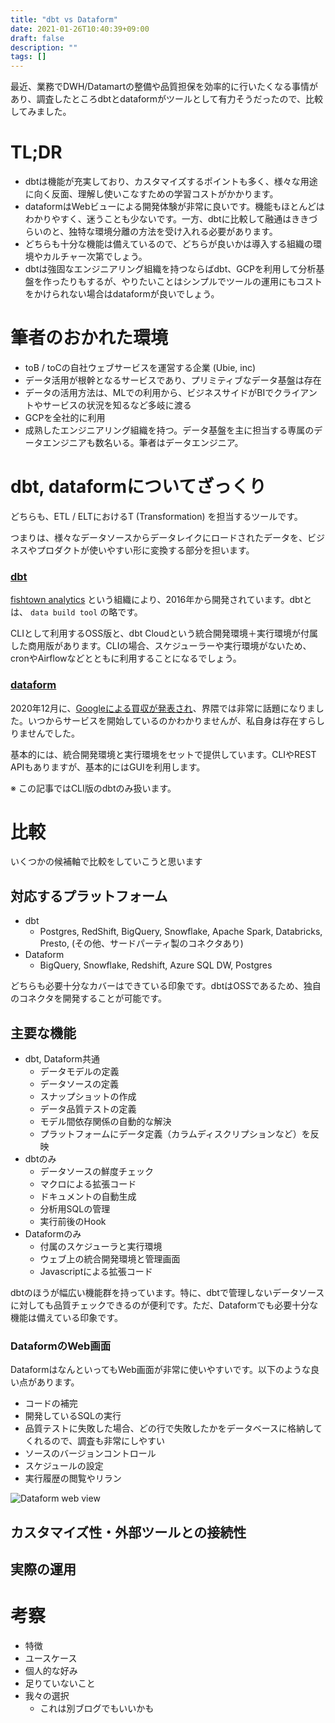 ```yaml
---
title: "dbt vs Dataform"
date: 2021-01-26T10:40:39+09:00
draft: false
description: ""
tags: []
---
```


最近、業務でDWH/Datamartの整備や品質担保を効率的に行いたくなる事情があり、調査したところdbtとdataformがツールとして有力そうだったので、比較してみました。

# TL;DR

* dbtは機能が充実しており、カスタマイズするポイントも多く、様々な用途に向く反面、理解し使いこなすための学習コストがかかります。
* dataformはWebビューによる開発体験が非常に良いです。機能もほとんどはわかりやすく、迷うことも少ないです。一方、dbtに比較して融通はききづらいのと、独特な環境分離の方法を受け入れる必要があります。
* どちらも十分な機能は備えているので、どちらが良いかは導入する組織の環境やカルチャー次第でしょう。
* dbtは強固なエンジニアリング組織を持つならばdbt、GCPを利用して分析基盤を作ったりもするが、やりたいことはシンプルでツールの運用にもコストをかけられない場合はdataformが良いでしょう。

# 筆者のおかれた環境

* toB / toCの自社ウェブサービスを運営する企業 (Ubie, inc)
* データ活用が根幹となるサービスであり、プリミティブなデータ基盤は存在
* データの活用方法は、MLでの利用から、ビジネスサイドがBIでクライアントやサービスの状況を知るなど多岐に渡る
* GCPを全社的に利用
* 成熟したエンジニアリング組織を持つ。データ基盤を主に担当する専属のデータエンジニアも数名いる。筆者はデータエンジニア。

# dbt, dataformについてざっくり

どちらも、ETL / ELTにおけるT (Transformation) を担当するツールです。

つまりは、様々なデータソースからデータレイクにロードされたデータを、ビジネスやプロダクトが使いやすい形に変換する部分を担います。

### [dbt](https://docs.getdbt.com/docs/introduction)

[fishtown analytics](https://www.fishtownanalytics.com/) という組織により、2016年から開発されています。dbtとは、 `data build tool` の略です。

CLIとして利用するOSS版と、dbt Cloudという統合開発環境＋実行環境が付属した商用版があります。CLIの場合、スケジューラーや実行環境がないため、cronやAirflowなどとともに利用することになるでしょう。

### [dataform](https://docs.dataform.co/)

2020年12月に、[Googleによる買収が発表され](https://cloud.google.com/blog/products/data-analytics/welcoming-dataform-to-bigquery)、界隈では非常に話題になりました。いつからサービスを開始しているのかわかりませんが、私自身は存在すらしりませんでした。

基本的には、統合開発環境と実行環境をセットで提供しています。CLIやREST APIもありますが、基本的にはGUIを利用します。

※ この記事ではCLI版のdbtのみ扱います。

# 比較

いくつかの候補軸で比較をしていこうと思います

## 対応するプラットフォーム

* dbt
  * Postgres, RedShift, BigQuery, Snowflake, Apache Spark, Databricks, Presto, (その他、サードパーティ製のコネクタあり)
* Dataform
  * BigQuery, Snowflake, Redshift, Azure SQL DW, Postgres

どちらも必要十分なカバーはできている印象です。dbtはOSSであるため、独自のコネクタを開発することが可能です。

## 主要な機能

* dbt, Dataform共通
  * データモデルの定義
  * データソースの定義
  * スナップショットの作成
  * データ品質テストの定義
  * モデル間依存関係の自動的な解決
  * プラットフォームにデータ定義（カラムディスクリプションなど）を反映
* dbtのみ
  * データソースの鮮度チェック
  * マクロによる拡張コード
  * ドキュメントの自動生成
  * 分析用SQLの管理
  * 実行前後のHook
* Dataformのみ
  * 付属のスケジューラと実行環境
  * ウェブ上の統合開発環境と管理画面
  * Javascriptによる拡張コード

dbtのほうが幅広い機能群を持っています。特に、dbtで管理しないデータソースに対しても品質チェックできるのが便利です。ただ、Dataformでも必要十分な機能は備えている印象です。

### DataformのWeb画面

DataformはなんといってもWeb画面が非常に使いやすいです。以下のような良い点があります。

* コードの補完
* 開発しているSQLの実行
* 品質テストに失敗した場合、どの行で失敗したかをデータベースに格納してくれるので、調査も非常にしやすい
* ソースのバージョンコントロール
* スケジュールの設定
* 実行履歴の閲覧やリラン

![Dataform web view](/images/dbt-dataform-comparison/dataform_web_view.png)

## カスタマイズ性・外部ツールとの接続性



## 実際の運用

# 考察

* 特徴
* ユースケース
* 個人的な好み
* 足りていないこと
* 我々の選択
  * これは別ブログでもいいかも